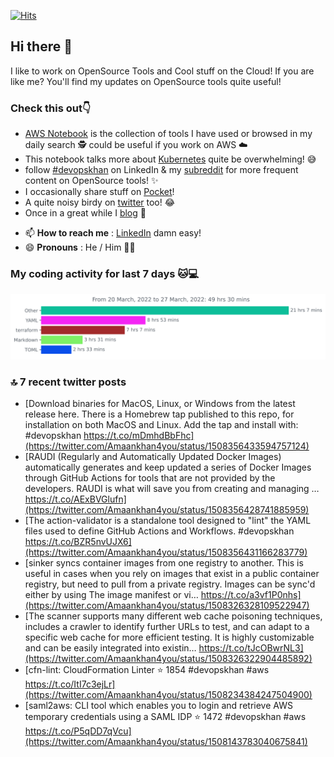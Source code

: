 [![Hits](https://hits.seeyoufarm.com/api/count/incr/badge.svg?url=https%3A%2F%2Fgithub.com%2Fakhan4u%2Fhit-counter&count_bg=%2379C83D&title_bg=%23555555&icon=&icon_color=%23E7E7E7&title=visits&edge_flat=false)](https://hits.seeyoufarm.com)

## Hi there 👋

I like to work on OpenSource Tools and Cool stuff on the Cloud! If you are like me? You'll find my updates on OpenSource tools quite useful!

### Check this out👇

* [AWS Notebook](https://histre.com/public/notebooks/dnllyanu/aws/) is the collection of tools I have used or browsed in my daily search 🕵️ could be useful if you work on AWS ☁️
* This notebook talks more about [Kubernetes](https://histre.com/public/notebooks/6uxdvo3y/kubernetes/) quite be overwhelming! 😅
* follow [#devopskhan](https://www.linkedin.com/feed/hashtag/devopskhan/) on LinkedIn & my [subreddit](https://www.reddit.com/r/devopskhan/) for more frequent content on OpenSource tools! ✨
* I occasionally share stuff on [Pocket](https://getpocket.com/@ej6g8d1dp2829A16a9Tf5d4T6bAMp3d8791rejDe86yem3bm4e14ex4fT4dluk29)!
* A quite noisy birdy on [twitter](https://twitter.com/Amaankhan4you) too! 😂
* Once in a great while I [blog](https://linuxparrot.com/) 😬


- 📫 **How to reach me** : [LinkedIn](https://www.linkedin.com/in/amaan-khan-linux-ninja) damn easy!
- 😄 **Pronouns** : He / Him 🤷‍♂️

### My coding activity for last 7 days 🐱💻

<img src="https://github.com/akhan4u/akhan4u/blob/main/images/stat.svg" alt="Amaan's Wakatime Activity!"/>

### 🔝 7 recent twitter posts
<!-- DEVDOJO:START -->
- [Download binaries for MacOS, Linux, or Windows from the latest release here. There is a Homebrew tap published to this repo, for installation on both MacOS and Linux. Add the tap and install with: #devopskhan https://t.co/mDmhdBbFhc](https://twitter.com/Amaankhan4you/status/1508356433594757124)
- [RAUDI &lpar;Regularly and Automatically Updated Docker Images&rpar; automatically generates and keep updated a series of Docker Images through GitHub Actions for tools that are not provided by the developers. RAUDI is what will save you from creating and managing … https://t.co/AExBVGlufn](https://twitter.com/Amaankhan4you/status/1508356428741885959)
- [The action-validator is a standalone tool designed to &quot;lint&quot; the YAML files used to define GitHub Actions and Workflows. #devopskhan https://t.co/BZR5nvUJX6](https://twitter.com/Amaankhan4you/status/1508356431166283779)
- [sinker syncs container images from one registry to another. This is useful in cases when you rely on images that exist in a public container registry, but need to pull from a private registry. Images can be sync&#39;d either by using The image manifest or vi… https://t.co/a3vf1P0nhs](https://twitter.com/Amaankhan4you/status/1508326328109522947)
- [The scanner supports many different web cache poisoning techniques, includes a crawler to identify further URLs to test, and can adapt to a specific web cache for more efficient testing. It is highly customizable and can be easily integrated into existin… https://t.co/tJcOBwrNL3](https://twitter.com/Amaankhan4you/status/1508326322904485892)
- [cfn-lint: CloudFormation Linter
⭐️ 1854
#devopskhan #aws
https://t.co/ItI7c3ejLr](https://twitter.com/Amaankhan4you/status/1508234384247504900)
- [saml2aws: CLI tool which enables you to login and retrieve AWS temporary credentials using a SAML IDP
⭐️ 1472
#devopskhan #aws
https://t.co/P5qDD7qVcu](https://twitter.com/Amaankhan4you/status/1508143783040675841)
<!-- DEVDOJO:END -->

<!-- ![Amaan's GitHub stats](https://github-readme-stats.vercel.app/api?username=akhan4u&count_private=true&show_icons=true&hide=contribs) -->
